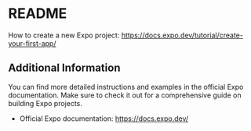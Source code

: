 # README

How to create a new Expo project: <https://docs.expo.dev/tutorial/create-your-first-app/>

## Additional Information

You can find more detailed instructions and examples in the official Expo documentation. Make sure to check it out for a comprehensive guide on building Expo projects.

- Official Expo documentation: <https://docs.expo.dev/>
